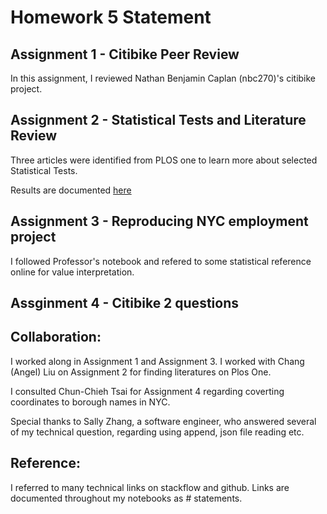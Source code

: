 # Homework 5 Statement
## Assignment 1 - Citibike Peer Review
In this assignment, I reviewed Nathan Benjamin Caplan (nbc270)'s citibike project. 

## Assignment 2 - Statistical Tests and Literature Review
Three articles were identified from PLOS one to learn more about selected Statistical Tests. 

Results are documented [here](../HW5_sz2404/HW5_sz2404_Part_2_README.md)

## Assignment 3 - Reproducing NYC employment project

I followed Professor's notebook and refered to some statistical reference online for value interpretation. 

## Assginment 4 - Citibike 2 questions

## Collaboration:
I worked along in Assignment 1 and Assignment 3. 
I worked with Chang (Angel) Liu on Assignment 2 for finding literatures on Plos One. 

I consulted Chun-Chieh Tsai for Assignment 4 regarding coverting coordinates to borough names in NYC. 

Special thanks to Sally Zhang, a software engineer, who answered several of my technical question, regarding using append, json file reading etc. 

## Reference:
I referred to many technical links on stackflow and github. Links are documented throughout my notebooks as # statements. 
